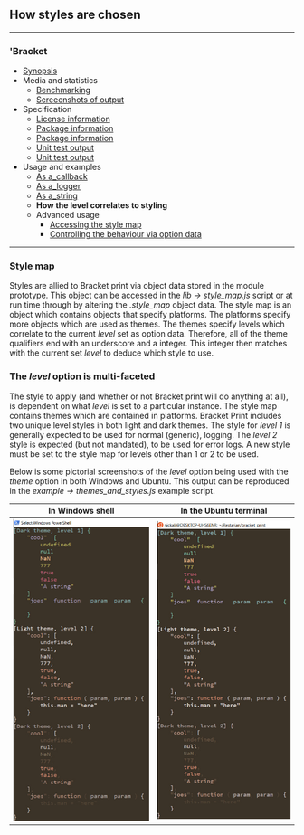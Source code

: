 ## How styles are chosen
---
### 'Bracket
* [Synopsis](https://github.com/restarian/bracket_print/blob/master/docs/synopsis.md)
* Media and statistics
  * [Benchmarking](https://github.com/restarian/bracket_print/blob/master/docs/media_and_statistics/benchmarking.md)
  * [Screeenshots of output](https://github.com/restarian/bracket_print/blob/master/docs/media_and_statistics/screeenshots_of_output.md)
* Specification
  * [License information](https://github.com/restarian/bracket_print/blob/master/docs/specification/license_information.md)
  * [Package information](https://github.com/restarian/bracket_print/blob/master/docs/specification/package_information.md)
  * [Package information](https://github.com/restarian/bracket_print/blob/master/docs/specification/package_information.md)
  * [Unit test output](https://github.com/restarian/bracket_print/blob/master/docs/specification/unit_test_output.md)
  * [Unit test output](https://github.com/restarian/bracket_print/blob/master/docs/specification/unit_test_output.md)
* Usage and examples
  * [As a_callback](https://github.com/restarian/bracket_print/blob/master/docs/usage_and_examples/as_a_callback.md)
  * [As a_logger](https://github.com/restarian/bracket_print/blob/master/docs/usage_and_examples/as_a_logger.md)
  * [As a_string](https://github.com/restarian/bracket_print/blob/master/docs/usage_and_examples/as_a_string.md)
  * **How the level correlates to styling**
  * Advanced usage
    * [Accessing the style map](https://github.com/restarian/bracket_print/blob/master/docs/usage_and_examples/advanced_usage/accessing_the_style_map.md)
    * [Controlling the behaviour via option data](https://github.com/restarian/bracket_print/blob/master/docs/usage_and_examples/advanced_usage/controlling_the_behaviour_via_option_data.md)

---

### Style map
Styles are allied to Bracket print via object data stored in the module prototype. This object can be accessed in the *lib -> style_map.js* script or at run time through by altering the *.style_map* object data. The style map is an object which contains objects that specify platforms. The platforms specify more objects which are used as themes. The themes specify levels which correlate to the current *level* set as option data. Therefore, all of the theme qualifiers end with an underscore and a integer. This integer then matches with the current set *level* to deduce which style to use.


### The *level* option is multi-faceted 
The style to apply (and whether or not Bracket print will do anything at all), is dependent on what *level* is set to a particular instance. The style map contains themes which are contained in platforms. Bracket Print includes two unique level styles in both light and dark themes. The style for *level 1* is generally expected to be used for normal (generic), logging. The *level 2* style is expected (but not mandated), to be used for error logs. A new style must be set to the style map for levels other than 1 or 2 to be used. 

Below is some pictorial screenshots of the *level* option being used with the *theme* option in both Windows and Ubuntu. This output can be reproduced in the *example -> themes_and_styles.js* example script. 

| In Windows shell | In the Ubuntu terminal |
|:-------------:|:---------------:|
| ![Windows Shell Pic] | ![Ubuntu Terminal Pic] |

[Ubuntu Terminal Pic]: https://github.com/restarian/bracket_print/blob/master/example/image/ubuntu_terminal.jpg
[Windows Shell Pic]: https://github.com/restarian/bracket_print/blob/master/example/image/windows_shell.jpg

